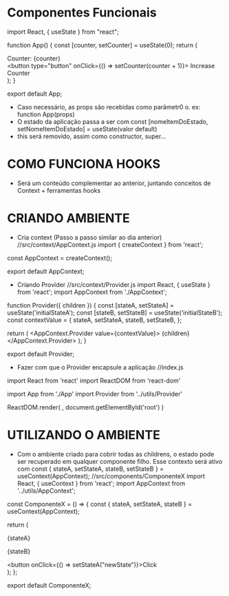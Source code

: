 # Componentes Funcionais
import React, { useState } from "react";

function App() {
  const [counter, setCounter] = useState(0);
  return (
    <div>
      <div>Counter: {counter}</div>
      <button type="button" onClick={() => setCounter(counter + 1)}>
        Increase Counter
      </button>
    </div>
  );
}

export default App;

- Caso necessário, as props são recebidas como parâmetr0 o. ex: function App(props)
- O estado da aplicação passa a ser com const [nomeItemDoEstado, setNomeItemDoEstado] = useState(valor default)
- this será removido, assim como constructor, super...

# COMO FUNCIONA HOOKS
- Será um conteúdo complementar ao anterior, juntando conceitos de Context + ferramentas hooks

# CRIANDO AMBIENTE
- Cria context (Passo a passo similar ao dia anterior)
//src/context/AppContext.js
import { createContext } from 'react';

const AppContext = createContext();

export default AppContext;

- Criando Provider
//src/context/Provider.js
import React, { useState } from 'react';
import AppContext from './AppContext';

function Provider({ children }) {
  const [stateA, setStateA] = useState('initialStateA');
  const [stateB, setStateB] = useState('initialStateB');
  const contextValue = {
    stateA,
    setStateA,
    stateB,
    setStateB,
  };

  return (
    <AppContext.Provider value={contextValue}>
      {children}
    </AppContext.Provider>
  );
}

export default Provider;

- Fazer com que o Provider encapsule a aplicação
//index.js

import React from 'react'
import ReactDOM from 'react-dom'

import App from './App'
import Provider from '../utils/Provider'

ReactDOM.render(
  <Provider>
    <App />
  </Provider>,
  document.getElementById('root')
)

# UTILIZANDO O AMBIENTE
- Com o ambiente criado para cobrir todas as childrens, o estado pode ser recuperado em qualquer componente filho. Esse contexto será ativo com const { stateA, setStateA, stateB, setStateB } = useContext(AppContext);
//src/components/ComponenteX
import React, { useContext } from 'react';
import AppContext from '../utils/AppContext';

const ComponenteX = () => {
  const { stateA, setStateA, stateB } = useContext(AppContext);

  return (
    <div>
      <p>{stateA}</p>
      <p>{stateB}</p>
      <button onClick={() => setStateA("newState")}>Click</button>
    </div>
  );
};

export default ComponenteX;